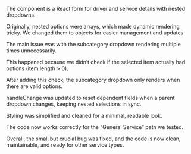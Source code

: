 The component is a React form for driver and service details with nested dropdowns.

Originally, nested options were arrays, which made dynamic rendering tricky. We changed them to objects for easier management and updates.

The main issue was with the subcategory dropdown rendering multiple times unnecessarily.

This happened because we didn’t check if the selected item actually had options (item.length > 0).

After adding this check, the subcategory dropdown only renders when there are valid options.

handleChange was updated to reset dependent fields when a parent dropdown changes, keeping nested selections in sync.

Styling was simplified and cleaned for a minimal, readable look.

The code now works correctly for the “General Service” path we tested.

Overall, the small but crucial bug was fixed, and the code is now clean, maintainable, and ready for other service types.